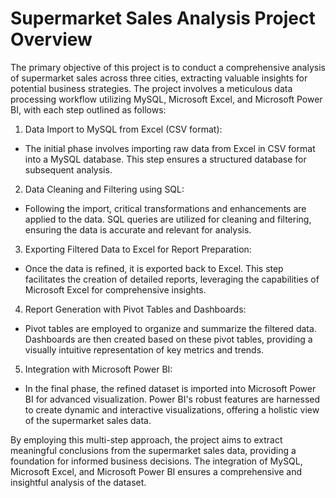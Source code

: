 # Supermarket Sales Analysis Project Overview

The primary objective of this project is to conduct a comprehensive analysis of supermarket sales across three cities, extracting valuable insights for potential business strategies. The project involves a meticulous data processing workflow utilizing MySQL, Microsoft Excel, and Microsoft Power BI, with each step outlined as follows:

1. Data Import to MySQL from Excel (CSV format):

- The initial phase involves importing raw data from Excel in CSV format into a MySQL database. This step ensures a structured database for subsequent analysis.

2. Data Cleaning and Filtering using SQL:

- Following the import, critical transformations and enhancements are applied to the data. SQL queries are utilized for cleaning and filtering, ensuring the data is accurate and relevant for analysis.

3. Exporting Filtered Data to Excel for Report Preparation:

- Once the data is refined, it is exported back to Excel. This step facilitates the creation of detailed reports, leveraging the capabilities of Microsoft Excel for comprehensive insights.

4. Report Generation with Pivot Tables and Dashboards:

- Pivot tables are employed to organize and summarize the filtered data. Dashboards are then created based on these pivot tables, providing a visually intuitive representation of key metrics and trends.
5. Integration with Microsoft Power BI:

- In the final phase, the refined dataset is imported into Microsoft Power BI for advanced visualization. Power BI's robust features are harnessed to create dynamic and interactive visualizations, offering a holistic view of the supermarket sales data.

By employing this multi-step approach, the project aims to extract meaningful conclusions from the supermarket sales data, providing a foundation for informed business decisions. The integration of MySQL, Microsoft Excel, and Microsoft Power BI ensures a comprehensive and insightful analysis of the dataset.






